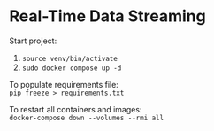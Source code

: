 # Real-Time Data Streaming

Start project:  
1. `source venv/bin/activate`  
2. `sudo docker compose up -d`

To populate requirements file:  
`pip freeze > requirements.txt`

To restart all containers and images:  
`docker-compose down --volumes --rmi all`
